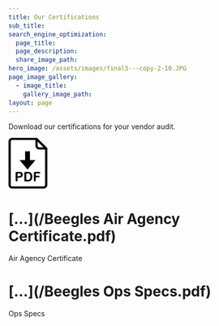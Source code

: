 ```yaml
---
title: Our Certifications
sub_title:
search_engine_optimization:
  page_title:
  page_description:
  share_image_path:
hero_image: /assets/images/final3---copy-2-10.JPG
page_image_gallery:
  - image_title:
    gallery_image_path:
layout: page
---
```


Download our certifications for your vendor audit.

![](/assets/images/icons/pdf.svg)

# **[…](/Beegles Air Agency Certificate.pdf)&nbsp;**

Air Agency Certificate

# **[…](/Beegles Ops Specs.pdf)**

Ops Specs